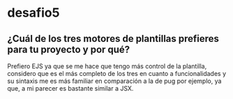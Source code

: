 # desafio5
## ¿Cuál de los tres motores de plantillas prefieres para tu proyecto y por qué?
Prefiero EJS ya que se me hace que tengo más control de la plantilla, considero que es el más completo de los tres en cuanto a funcionalidades y su sintaxis
me es más familiar en comparación a la de pug por ejemplo, ya que, a mi parecer es bastante similar a JSX.